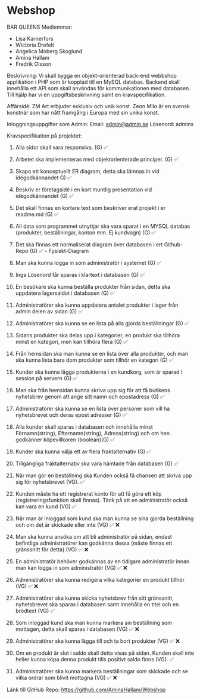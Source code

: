 # Webshop

BAR QUEENS
Medlemmar: 
- Lisa Karnerfors
- Wictoria Drefelt
- Angelica Moberg Skoglund
- Amina Hallam
- Fredrik Olsson 

Beskrivning:
Vi skall bygga en objekt-orienterad back-end webbshop applikation i PHP som är kopplad till en MySQL databas. Backend skall innehålla ett API som skall användas för kommunikationen med databasen. Till hjälp har vi en uppgiftsbeskrivning samt en kravspecifikation.

Affärsidé:
ZM Art erbjuder exklusiv och unik konst. Zeon Milo är en svensk konstnär som har nått framgång i Europa med sin unika konst. 

Inloggningsuppgifter som Admin: 
Email: admin@admin.se
Lösenord: admins

Kravspecifikation på projektet:
1. Alla sidor skall vara responsiva. (G) ✅ 

2. Arbetet ska implementeras med objektorienterade principer. (G) ✅ 

3. Skapa ett konceptuellt ER diagram, detta ska lämnas in vid idégodkännandet G) ✅ 

4. Beskriv er företagsidé i en kort muntlig presentation vid idégodkännandet (G) ✅ 

5. Det skall finnas en kortare text som beskriver erat projekt i er readme.md (G) ✅ 

6. All data som programmet utnyttjar ska vara sparat i en MYSQL databas (produkter, beställningar, konton mm. Ej kundvagn) (G) ✅ 

7. Det ska finnas ett normaliserat diagram över databasen i ert Github-Repo (G) ✅  - Fysiskt-Diagram

8. Man ska kunna logga in som administratör i systemet (G) ✅ 

9. Inga Lösenord får sparas i klartext i databasen (G) ✅ 

10. En besökare ska kunna beställa produkter från sidan, detta ska uppdatera lagersaldot i databasen (G) ✅ 

11. Administratörer ska kunna uppdatera antalet produkter i lager från admin delen av sidan (G) ✅ 

12. Administratörer ska kunna se en lista på alla gjorda beställningar (G) ✅ 

13. Sidans produkter ska delas upp i kategorier, en produkt ska tillhöra minst en kategori, men kan tillhöra flera (G) ✅ 

14. Från hemsidan ska man kunna se en lista över alla produkter, och man ska kunna lista bara dom produkter som tillhör en kategori (G) ✅ 

15. Kunder ska kunna lägga produkterna i en kundkorg, som är sparad i session på servern (G) ✅ 

16. Man ska från hemsidan kunna skriva upp sig för att få butikens nyhetsbrev genom att ange sitt namn och epostadress (G) ✅ 

17. Administratörer ska kunna se en lista över personer som vill ha nyhetsbrevet och deras epost adresser (G) ✅ 

18. Alla kunder skall sparas i databasen och innehålla minst Förnamn(string), Efternamn(string), Adress(string) och om hen godkänner köpevillkoren (boolean)(G) ✅ 

19. Kunder ska kunna välja ett av flera fraktalternativ (G) ✅ 

20. Tillgängliga fraktalternativ ska vara hämtade från databasen (G) ✅ 

21. När man gör en beställning ska Kunden också få chansen att skriva upp sig för nyhetsbrevet (VG). ✅ 

22. Kunden måste ha ett registrerat konto för att få göra ett köp (registreringsfunktion skall finnas). Tänk på att en administratör också kan vara en kund (VG) ✅ 

23. När man är inloggad som kund ska man kunna se sina gjorda beställning och om det är skickade eller inte (VG) ✅ ❌

24. Man ska kunna ansöka om att bli administratör på sidan, endast befintliga administratörer kan godkänna dessa (måste finnas ett gränssnitt för detta) (VG) ✅ ❌

25. En administratör behöver godkännas av en tidigare administratör innan man kan logga in som administratör (VG) ✅ ❌

26. Administratörer ska kunna redigera vilka kategorier en produkt tillhör (VG) ✅ ❌

27. Administratörer ska kunna skicka nyhetsbrev från sitt gränssnitt, nyhetsbrevet ska sparas i databasen samt innehålla en titel och en brödtext (VG) ✅ 

28. Som inloggad kund ska man kunna markera sin beställning som mottagen, detta skall sparas i databasen (VG) ✅ ❌

29. Administratörer ska kunna lägga till och ta bort produkter (VG) ✅ ❌

30. Om en produkt är slut i saldo skall detta visas på sidan. Kunden skall inte heller kunna köpa denna produkt tills positivt saldo finns (VG). ✅ 

31. Administratörer ska kunna markera beställningar som skickade och se vilka ordrar som blivit mottagna (VG) ✅ ❌


Länk till GitHub Repo: https://github.com/AminaHallam/Webshop
